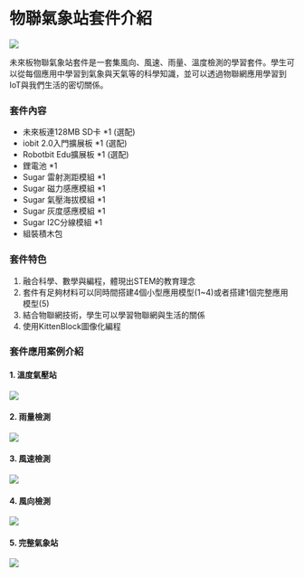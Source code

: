 # 物聯氣象站套件介紹

![](https://kittenbothk.readthedocs.io/en/latest/\_images/complete\_station.png)

未來板物聯氣象站套件是一套集風向、風速、雨量、溫度檢測的學習套件。學生可以從每個應用中學習到氣象與天氣等的科學知識，並可以透過物聯網應用學習到IoT與我們生活的密切關係。

### 套件內容

* 未來板連128MB SD卡 \*1 (選配)
* iobit 2.0入門擴展板 \*1 (選配)
* Robotbit Edu擴展板 \*1 (選配)
* 鋰電池 \*1
* Sugar 雷射測距模組 \*1
* Sugar 磁力感應模組 \*1
* Sugar 氣壓海拔模組 \*1
* Sugar 灰度感應模組 \*1
* Sugar I2C分線模組 \*1
* 組裝積木包

### 套件特色

1. 融合科學、數學與編程，體現出STEM的教育理念
2. 套件有足夠材料可以同時間搭建4個小型應用模型(1\~4)或者搭建1個完整應用模型(5)
3. 結合物聯網技術，學生可以學習物聯網與生活的關係
4. 使用KittenBlock圖像化編程

### 套件應用案例介紹

#### 1. 溫度氣壓站

![](https://kittenbothk.readthedocs.io/en/latest/\_images/temp\_atmosphere.png)

#### 2. 雨量檢測

![](https://kittenbothk.readthedocs.io/en/latest/\_images/rainfall.png)

#### 3. 風速檢測

![](https://kittenbothk.readthedocs.io/en/latest/\_images/windspeed.png)

#### 4. 風向檢測

![](https://kittenbothk.readthedocs.io/en/latest/\_images/wind\_direction.png)

#### 5. 完整氣象站

![](https://kittenbothk.readthedocs.io/en/latest/\_images/complete\_station.png)
